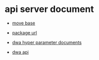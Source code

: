 # api server document

- [move base](http://wiki.ros.org/move_base)

- [package url](http://wiki.ros.org/dwa_local_planner)

- [dwa hyper parameter documents](http://wiki.ros.org/dwa_local_planner#DWAPlannerROS)

- [dwa api](https://docs.ros.org/api/dwa_local_planner/html/classdwa__local__planner_1_1DWAPlanner.html)